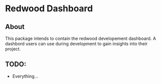# Redwood Dashboard

## About
This package intends to contain the redwood developement dashboard. A dashbord users can use during development to gain insights into their project.

## TODO:
  - Everything...
